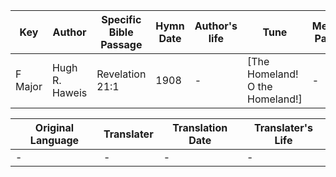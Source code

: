 Key | Author   | Specific Bible Passage     |Hymn Date |Author's life |Tune |Metrical Pattern   |Composer/Source
-- | --------- | ---------------------------|----------|--------------|-----|-------------------|-------------  
F Major |Hugh R. Haweis |Revelation 21:1 |1908 |- |[The Homeland!  O the Homeland!] |- |Geo. C. Stebbins

Original Language | Translater | Translation Date   | Translater's Life  
----------------- | --------- | --------------------|-------------     
\- |- |- |-

